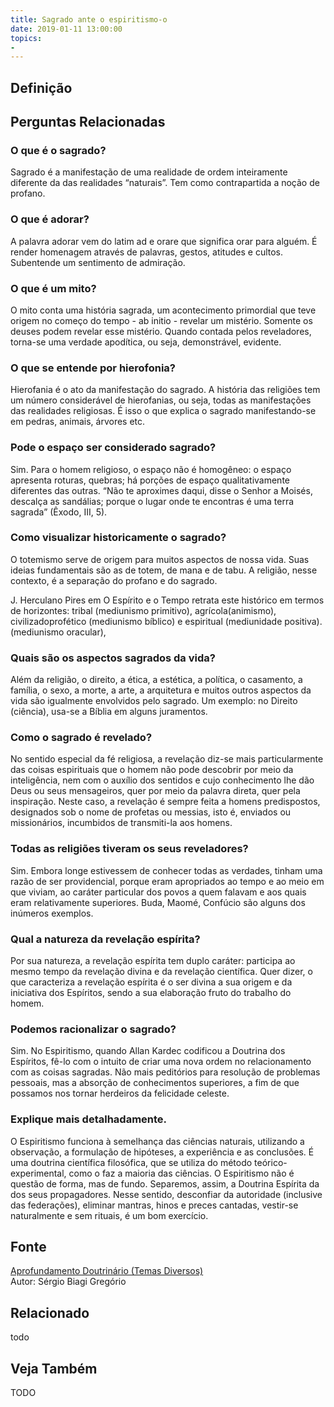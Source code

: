 ```yaml
---
title: Sagrado ante o espiritismo-o
date: 2019-01-11 13:00:00
topics: 
- 
---
```


## Definição


## Perguntas Relacionadas

### O que é o sagrado?
Sagrado é a manifestação de uma realidade de ordem inteiramente
diferente da das realidades “naturais”. Tem como contrapartida a noção
de profano.

### O que é adorar?
A palavra adorar vem do latim ad e orare que significa orar para
alguém. É render homenagem através de palavras, gestos, atitudes e
cultos. Subentende um sentimento de admiração.

### O que é um mito?
O mito conta uma história sagrada, um acontecimento primordial que
teve origem no começo do tempo - ab initio - revelar um mistério.
Somente os deuses podem revelar esse mistério. Quando contada pelos
reveladores, torna-se uma verdade apodítica, ou seja, demonstrável,
evidente.

### O que se entende por hierofonia?
Hierofania é o ato da manifestação do sagrado. A história das
religiões tem um número considerável de hierofanias, ou seja, todas as
manifestações das realidades religiosas. É isso o que explica o sagrado
manifestando-se em pedras, animais, árvores etc.

### Pode o espaço ser considerado sagrado?
Sim. Para o homem religioso, o espaço não é homogêneo: o espaço
apresenta roturas, quebras; há porções de espaço qualitativamente
diferentes das outras. “Não te aproximes daqui, disse o Senhor a Moisés,
descalça as sandálias; porque o lugar onde te encontras é uma terra
sagrada” (Êxodo, III, 5).

### Como visualizar historicamente o sagrado?
O totemismo serve de origem para muitos aspectos de nossa vida. Suas
ideias fundamentais são as de totem, de mana e de tabu. A
religião, nesse contexto, é a separação do profano e do sagrado.

J. Herculano Pires em O Espírito e o Tempo retrata este histórico em
termos de horizontes: tribal (mediunismo primitivo),
agrícola(animismo), civilizadoprofético (mediunismo bíblico) e
espiritual (mediunidade positiva). (mediunismo oracular),

### Quais são os aspectos sagrados da vida?
Além da religião, o direito, a ética, a estética, a política, o
casamento, a família, o sexo, a morte, a arte, a arquitetura e muitos
outros aspectos da vida são igualmente envolvidos pelo sagrado. Um
exemplo: no Direito (ciência), usa-se a Bíblia em alguns juramentos.

### Como o sagrado é revelado?
No sentido especial da fé religiosa, a revelação diz-se mais
particularmente das coisas espirituais que o homem não pode descobrir
por meio da inteligência, nem com o auxílio dos sentidos e cujo
conhecimento lhe dão Deus ou seus mensageiros, quer por meio da palavra
direta, quer pela inspiração. Neste caso, a revelação é sempre feita a
homens predispostos, designados sob o nome de profetas ou messias,
isto é, enviados ou missionários, incumbidos de transmiti-la aos
homens.

### Todas as religiões tiveram os seus reveladores?
Sim. Embora longe estivessem de conhecer todas as verdades, tinham uma
razão de ser providencial, porque eram apropriados ao tempo e ao meio em
que viviam, ao caráter particular dos povos a quem falavam e aos quais
eram relativamente superiores. Buda, Maomé, Confúcio são alguns dos
inúmeros exemplos.

### Qual a natureza da revelação espírita?
Por sua natureza, a revelação espírita tem duplo caráter: participa ao
mesmo tempo da revelação divina e da revelação científica. Quer dizer, o
que caracteriza a revelação espírita é o ser divina a sua origem e da
iniciativa dos Espíritos, sendo a sua elaboração fruto do trabalho do
homem.

### Podemos racionalizar o sagrado?
Sim. No Espiritismo, quando Allan Kardec codificou a Doutrina dos
Espíritos, fê-lo com o intuito de criar uma nova ordem no relacionamento
com as coisas sagradas. Não mais peditórios para resolução de problemas
pessoais, mas a absorção de conhecimentos superiores, a fim de que
possamos nos tornar herdeiros da felicidade celeste.

### Explique mais detalhadamente.

O Espiritismo funciona à semelhança das ciências naturais,
utilizando a observação, a formulação de hipóteses, a experiência e as
conclusões. É uma doutrina científica filosófica, que se utiliza do
método teórico-experimental, como o faz a maioria das ciências. O
Espiritismo não é questão de forma, mas de fundo. Separemos, assim, a
Doutrina Espírita da dos seus propagadores. Nesse sentido, desconfiar da
autoridade (inclusive das federações), eliminar mantras, hinos e preces
cantadas, vestir-se naturalmente e sem rituais, é um bom exercício.





## Fonte
[Aprofundamento Doutrinário (Temas Diversos)](https://sites.google.com/view/aprofundamentodoutrinario/sagrado-ante-o-espiritismo-o)  
Autor: Sérgio Biagi Gregório



## Relacionado
todo

## Veja Também
TODO


